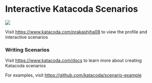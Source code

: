 # Interactive Katacoda Scenarios

[![](http://shields.katacoda.com/katacoda/prakashjha08/count.svg)](https://www.katacoda.com/prakashjha08 "Get your profile on Katacoda.com")

Visit https://www.katacoda.com/prakashjha08 to view the profile and interactive scenarios

### Writing Scenarios
Visit https://www.katacoda.com/docs to learn more about creating Katacoda scenarios

For examples, visit https://github.com/katacoda/scenario-example
